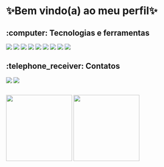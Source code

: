 <h1> ✨Bem vindo(a) ao meu perfil✨</h1>
<h2>:computer: Tecnologias e ferramentas</h2>

<div>
    <img src="https://img.shields.io/badge/Figma-F24E1E?style=for-the-badge&logo=figma&logoColor=white&color=6DA2FF" />
    <img src="https://img.shields.io/badge/HTML5-239120?style=for-the-badge&logo=html5&logoColor=white&color=6DA2FF" />
    <img src="https://img.shields.io/badge/CSS3-239120?&style=for-the-badge&logo=css3&logoColor=white&color=6DA2FF" />
    <img src="https://img.shields.io/badge/Bootstrap-000000?style=for-the-badge&logo=bootstrap&logoColor=white&color=6DA2FF"/>
    <img src="https://img.shields.io/badge/javascript-%23323330.svg?style=for-the-badge&logo=javascript&logoColor=white&color=6DA2FF"/>
    <img src="https://img.shields.io/badge/Flask-000000?style=for-the-badge&logo=flask&logoColor=white&color=6DA2FF" />
    <img src="https://img.shields.io/badge/Python-3776AB?style=for-the-badge&logo=python&logoColor=white&color=6DA2FF" />
    <img src="https://img.shields.io/badge/Vercel-000000?style=for-the-badge&logo=vercel&logoColor=white&color=6DA2FF"/>
    <img src="https://img.shields.io/badge/Mysql-000000?style=for-the-badge&logo=mysql&logoColor=white&color=6DA2FF"/>
    
    
    
    
</div>
<h2>:telephone_receiver: Contatos</h2>
<div>
  <a href="https://www.linkedin.com/in/anamoratelli/"><img src="https://img.shields.io/badge/-LinkedIn-%230077B5?style=for-the-badge&logo=linkedin&logoColor=white&color=6DA2FF"></a> 
  <a href="mailto:ana.silva2237@fatec.sp.gov.br"> <img src="https://img.shields.io/badge/Outlook-0078D4?style=for-the-badge&logo=microsoft-outlook&logoColor=white&color=6DA2FF"/></a> 
</div>
    
<h2></h2>
<img loading="lazy" height="180em" src="https://github-readme-stats.vercel.app/api/top-langs/?username=Ana-Laura-Moratelli&theme=github_dark&layout=compact">
<img loading="lazy" height="180em" src="https://github-readme-stats.vercel.app/api?username=Ana-Laura-Moratelli&show_icons=true&theme=github_dark&include_all_commits=true&count_private=true"/>

